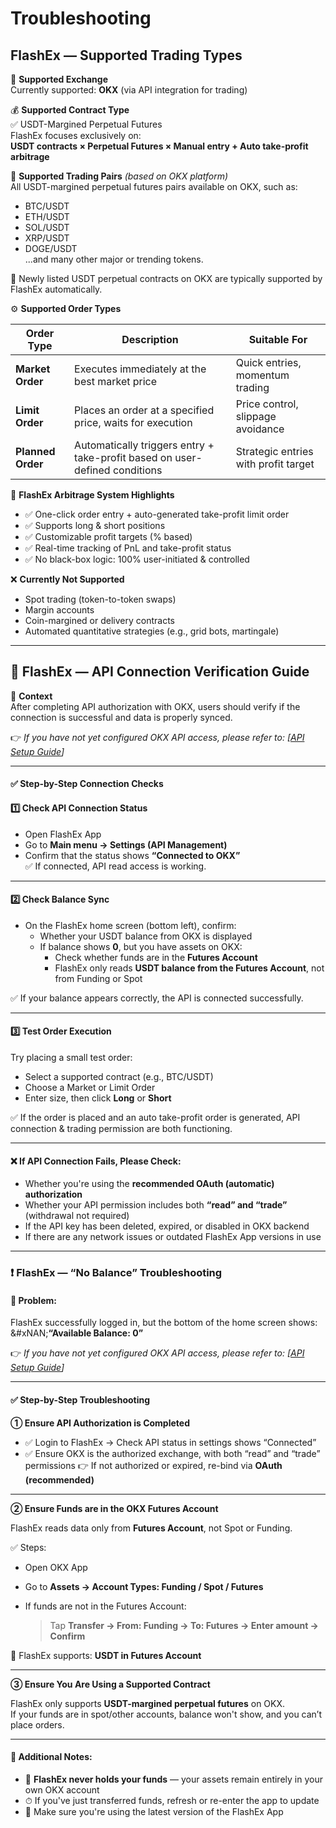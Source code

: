 # Troubleshooting

## FlashEx — Supported Trading Types

🎯 **Supported Exchange**\
Currently supported: **OKX** (via API integration for trading)

💰 **Supported Contract Type**\
✅ USDT-Margined Perpetual Futures\
FlashEx focuses exclusively on:\
**USDT contracts × Perpetual Futures × Manual entry + Auto take-profit arbitrage**

🔄 **Supported Trading Pairs** _(based on OKX platform)_\
All USDT-margined perpetual futures pairs available on OKX, such as:

* BTC/USDT
* ETH/USDT
* SOL/USDT
* XRP/USDT
* DOGE/USDT\
  ...and many other major or trending tokens.

📌 Newly listed USDT perpetual contracts on OKX are typically supported by FlashEx automatically.

⚙️ **Supported Order Types**

| Order Type        | Description                                                                 | Suitable For                         |
| ----------------- | --------------------------------------------------------------------------- | ------------------------------------ |
| **Market Order**  | Executes immediately at the best market price                               | Quick entries, momentum trading      |
| **Limit Order**   | Places an order at a specified price, waits for execution                   | Price control, slippage avoidance    |
| **Planned Order** | Automatically triggers entry + take-profit based on user-defined conditions | Strategic entries with profit target |

🧠 **FlashEx Arbitrage System Highlights**

* ✅ One-click order entry + auto-generated take-profit limit order
* ✅ Supports long & short positions
* ✅ Customizable profit targets (% based)
* ✅ Real-time tracking of PnL and take-profit status
* ✅ No black-box logic: 100% user-initiated & controlled

❌ **Currently Not Supported**

* Spot trading (token-to-token swaps)
* Margin accounts
* Coin-margined or delivery contracts
* Automated quantitative strategies (e.g., grid bots, martingale)

***

## 🔎 FlashEx — API Connection Verification Guide

📌 **Context**\
After completing API authorization with OKX, users should verify if the connection is successful and data is properly synced.

👉 _If you have not yet configured OKX API access, please refer to: \[_[_API Setup Guide_](api-configuration.md#api-overview)_]_

***

#### ✅ Step-by-Step Connection Checks

#### 1️⃣ **Check API Connection Status**

* Open FlashEx App
* Go to **Main menu → Settings (API Management)**
* Confirm that the status shows **“Connected to OKX”**\
  ✅ If connected, API read access is working.

***

#### 2️⃣ **Check Balance Sync**

* On the FlashEx home screen (bottom left), confirm:
  * Whether your USDT balance from OKX is displayed
  * If balance shows **0**, but you have assets on OKX:
    * Check whether funds are in the **Futures Account**
    * FlashEx only reads **USDT balance from the Futures Account**, not from Funding or Spot

✅ If your balance appears correctly, the API is connected successfully.

***

#### 3️⃣ **Test Order Execution**

Try placing a small test order:

* Select a supported contract (e.g., BTC/USDT)
* Choose a Market or Limit Order
* Enter size, then click **Long** or **Short**

✅ If the order is placed and an auto take-profit order is generated, API connection & trading permission are both functioning.

***

#### ❌ If API Connection Fails, Please Check:

* Whether you're using the **recommended OAuth (automatic) authorization**
* Whether your API permission includes both **“read” and “trade”** (withdrawal not required)
* If the API key has been deleted, expired, or disabled in OKX backend
* If there are any network issues or outdated FlashEx App versions in use

***

### ❗ FlashEx — “No Balance” Troubleshooting

#### 📍 Problem:

FlashEx successfully logged in, but the bottom of the home screen shows:\
&#xNAN;**“Available Balance: 0”**

👉  _If you have not yet configured OKX API access, please refer to: \[_[_API Setup Guide_](api-configuration.md#api-overview)_]_

***

#### ✅ Step-by-Step Troubleshooting

**① Ensure API Authorization is Completed**

* ✅ Login to FlashEx → Check API status in settings shows “Connected”
* ✅ Ensure OKX is the authorized exchange, with both “read” and “trade” permissions 👉 If not authorized or expired, re-bind via **OAuth (recommended)**

***

**② Ensure Funds are in the OKX Futures Account**

FlashEx reads data only from **Futures Account**, not Spot or Funding.

✅ Steps:

* Open OKX App
* Go to **Assets → Account Types: Funding / Spot / Futures**
*   If funds are not in the Futures Account:

    > Tap **Transfer → From: Funding → To: Futures → Enter amount → Confirm**

📌 FlashEx supports: **USDT in Futures Account**

***

**③ Ensure You Are Using a Supported Contract**

FlashEx only supports **USDT-margined perpetual futures** on OKX.\
If your funds are in spot/other accounts, balance won't show, and you can’t place orders.

***

#### 🚨 Additional Notes:

* 📌 **FlashEx never holds your funds** — your assets remain entirely in your own OKX account
* ⏱ If you've just transferred funds, refresh or re-enter the app to update
* 📲 Make sure you're using the latest version of the FlashEx App
